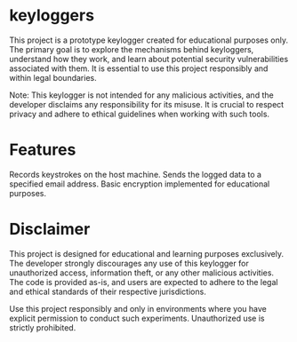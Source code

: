 # keyloggers
This project is a prototype keylogger created for educational purposes only. The primary goal is to explore the mechanisms behind keyloggers, understand how they work, and learn about potential security vulnerabilities associated with them. It is essential to use this project responsibly and within legal boundaries.

Note: This keylogger is not intended for any malicious activities, and the developer disclaims any responsibility for its misuse. It is crucial to respect privacy and adhere to ethical guidelines when working with such tools.

# Features
Records keystrokes on the host machine.
Sends the logged data to a specified email address.
Basic encryption implemented for educational purposes.
# Disclaimer
This project is designed for educational and learning purposes exclusively. The developer strongly discourages any use of this keylogger for unauthorized access, information theft, or any other malicious activities. The code is provided as-is, and users are expected to adhere to the legal and ethical standards of their respective jurisdictions.

Use this project responsibly and only in environments where you have explicit permission to conduct such experiments. Unauthorized use is strictly prohibited.
